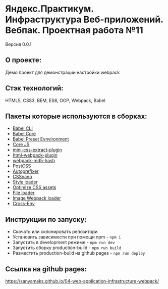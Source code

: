 # Яндекс.Практикум. Инфраструктура Веб-приложений. Вебпак. Проектная работа №11
Версия 0.0.1

## О проекте:
Демо проект для демонстрации настройки webpack

## Стэк технологий:
HTML5, CSS3, BEM, ES6, OOP, Webpack, Babel

## Пакеты которые используются в сборках:
- [Babel CLI](https://babeljs.io/docs/en/babel-cli#docsNav)
- [Babel Core](https://babeljs.io/docs/en/babel-core)
- [Babel Preset Evnvironment](https://babeljs.io/docs/en/babel-preset-env#docsNav)
- [Сore JS](https://github.com/zloirock/core-js#readme)
- [mini-css-extract-plugin](https://www.npmjs.com/package/mini-css-extract-plugin)
- [html-webpack-plugin](https://www.npmjs.com/package/html-webpack-plugin)
- [webpack-md5-hash](https://www.npmjs.com/package/webpack-md5-hash)
- [PostCSS](https://postcss.org/)
- [Autoprefixer](https://www.npmjs.com/package/autoprefixer)
- [CSSnano](https://www.npmjs.com/package/cssnano)
- [Style loader](https://github.com/webpack-contrib/style-loader)
- [Optimize CSS assets](https://www.npmjs.com/package/optimize-css-assets-webpack-plugin)
- [File loader](https://github.com/webpack-contrib/file-loader)
- [Image Webpack loader](https://www.npmjs.com/package/image-webpack-loader)
- [Cross-Env](https://www.npmjs.com/package/cross-env)

## Инструкции по запуску:
- Скачать или склонировать репозитори
- Установить зависимости при помощи npm - `npm i`
- Запустить в development режиме - `npm run dev`
- Запустить сборку production-build - `npm run build`
- Разместить production-build на github pages - `npm run deploy`

## Ссылка на github pages:
https://sanyamaks.github.io/04-web-application-infrastructure-webpack/
